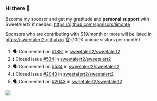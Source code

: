 ### Hi there 👋

Become my sponsor and get my gratitude and **personal support** with SweetAlert2 if needed: https://github.com/sponsors/limonte

Sponsors who are contributing with $19/month or more will be listed in https://sweetalert2.github.io 🏆 (100K unique visitors per month!)

<!--START_SECTION:activity-->
1. 🗣 Commented on [#1881](https://github.com//sweetalert2/sweetalert2/issues/1881) in [sweetalert2/sweetalert2](https://github.com//sweetalert2/sweetalert2)
2. ❗️ Closed issue [#534](https://github.com//sweetalert2/sweetalert2/issues/534) in [sweetalert2/sweetalert2](https://github.com//sweetalert2/sweetalert2)
3. 🗣 Commented on [#534](https://github.com//sweetalert2/sweetalert2/issues/534) in [sweetalert2/sweetalert2](https://github.com//sweetalert2/sweetalert2)
4. ❗️ Closed issue [#2043](https://github.com//sweetalert2/sweetalert2/issues/2043) in [sweetalert2/sweetalert2](https://github.com//sweetalert2/sweetalert2)
5. 🗣 Commented on [#2043](https://github.com//sweetalert2/sweetalert2/issues/2043) in [sweetalert2/sweetalert2](https://github.com//sweetalert2/sweetalert2)
<!--END_SECTION:activity-->

![](https://github-readme-stats.vercel.app/api?username=limonte&theme=vue&show_icons=true)

